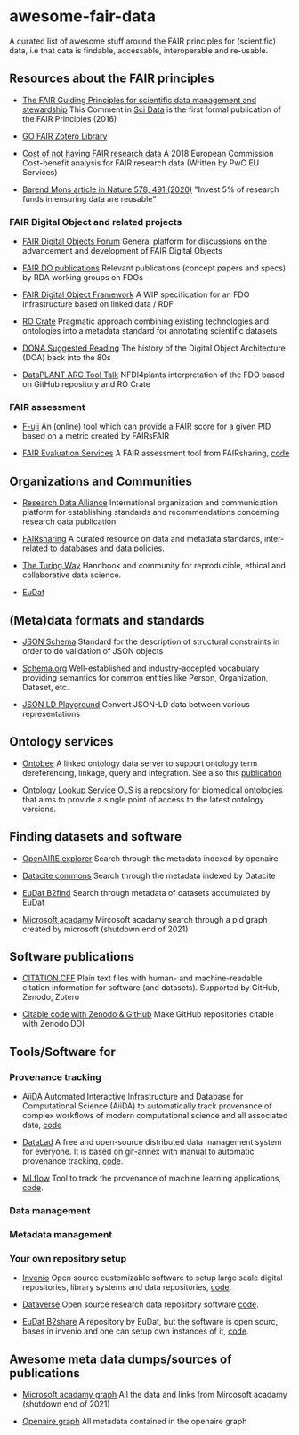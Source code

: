 # awesome-fair-data
A curated list of awesome stuff around the FAIR principles for (scientific) data, i.e that data is findable, accessable, interoperable and re-usable.


## Resources about the FAIR principles
* [The FAIR Guiding Principles for scientific data management and stewardship](https://doi.org/10.1038/sdata.2016.18) This Comment in [Sci Data](https://www.nature.com/sdata/) is the first formal publication of the FAIR Principles (2016)

* [GO FAIR Zotero Library](https://www.zotero.org/groups/2345721/fair_data_resources/)

* [Cost of not having FAIR research data](https://op.europa.eu/s/sV6Z) A 2018 European Commission Cost-benefit analysis for FAIR research data (Written by PwC EU Services)

* [Barend Mons article in Nature 578, 491 (2020)](https://doi.org/10.1038/d41586-020-00505-7) "Invest 5% of research funds in ensuring data are reusable"

### FAIR Digital Object and related projects
* [FAIR Digital Objects Forum](https://fairdo.org/) General platform for discussions on the advancement and development of FAIR Digital Objects

* [FAIR DO publications](https://www.rd-alliance.org/group/data-fabric-ig/wiki/fair-do-publications) Relevant publications (concept papers and specs) by RDA working groups on FDOs

* [FAIR Digital Object Framework](https://fairdigitalobjectframework.org/) A WIP specification for an FDO infrastructure based on linked data / RDF

* [RO Crate](https://www.researchobject.org/ro-crate/) Pragmatic approach combining existing technologies and ontologies into a metadata standard for annotating scientific datasets

* [DONA Suggested Reading](https://www.dona.net/suggested-reading-documents) The history of the Digital Object Architecture (DOA) back into the 80s

* [DataPLANT ARC Tool Talk](https://www.youtube.com/watch?v=dOMNzY5rUlE&t=2137s) NFDI4plants interpretation of the FDO based on GitHub repository and RO Crate

### FAIR assessment

* [F-uji](https://www.f-uji.net/) An (online) tool which can provide a FAIR score for a given PID based on a metric created by FAIRsFAIR

* [FAIR Evaluation Services](https://fairsharing.github.io/FAIR-Evaluator-FrontEnd/#!/) A FAIR assessment tool from FAIRsharing, [code](https://github.com/FAIRMetrics/Metrics)

## Organizations and Communities
* [Research Data Alliance](https://www.rd-alliance.org/) International organization and communication platform for establishing standards and recommendations concerning research data publication

* [FAIRsharing](https://fairsharing.org/) A curated resource on data and metadata standards, inter-related to databases and data policies. 

* [The Turing Way](https://the-turing-way.netlify.app/welcome.html) Handbook and community for reproducible, ethical and collaborative data science.

* [EuDat](https://www.eudat.eu/)

## (Meta)data formats and standards

* [JSON Schema](https://json-schema.org/) Standard for the description of structural constraints in order to do validation of JSON objects

* [Schema.org](https://schema.org/) Well-established and industry-accepted vocabulary providing semantics for common entities like Person, Organization, Dataset, etc.

* [JSON LD Playground](https://json-ld.org/playground/) Convert JSON-LD data between various representations

## Ontology services
* [Ontobee](http://www.ontobee.org/) A linked ontology data server to support ontology term dereferencing, linkage, query and integration. 
See also this [publication](https://academic.oup.com/nar/article/45/D1/D347/2770665)

* [Ontology Lookup Service](https://www.ebi.ac.uk/ols/index) OLS is a repository for biomedical ontologies that aims to provide a single point of access to the latest ontology versions.

## Finding datasets and software

* [OpenAIRE explorer](https://explore.openaire.eu/) Search through the metadata indexed by openaire

* [Datacite commons](https://commons.datacite.org/) Search through the metadata indexed by Datacite

* [EuDat B2find](http://b2find.eudat.eu/) Search through metadata of datasets accumulated by EuDat

* [Microsoft acadamy](https://academic.microsoft.com/home) Mircosoft acadamy search through a pid graph created by microsoft (shutdown end of 2021)

## Software publications

* [CITATION.CFF](https://citation-file-format.github.io/) Plain text files with human- and machine-readable citation information for software (and datasets). Supported by GitHub, Zenodo, Zotero

* [Citable code with Zenodo & GitHub](https://guides.github.com/activities/citable-code/) Make GitHub repositories citable with Zenodo DOI

## Tools/Software for

### Provenance tracking

* [AiiDA](https://www.aiida.net/) Automated Interactive Infrastructure and Database for Computational Science (AiiDA) to automatically track provenance of complex workflows of modern computational science and all associated data, [code](https://github.com/aiidateam/aiida-core)

* [DataLad](https://www.datalad.org/) A free and open-source distributed data management system for everyone. It is based on git-annex with manual to automatic provenance tracking, [code](https://github.com/datalad/datalad).

* [MLflow](https://mlflow.org/) Tool to track the provenance of machine learning applications, [code](https://github.com/mlflow/mlflow/).

### Data management

### Metadata management

### Your own repository setup

* [Invenio](https://invenio-software.org/) Open source customizable software to setup large scale digital repositories, library systems and data repositories, [code](https://github.com/inveniosoftware/invenio).

* [Dataverse](https://dataverse.org/) Open source research data repository software [code](https://github.com/IQSS/dataverse).

* [EuDat B2share](https://b2share.eudat.eu/) A repository by EuDat, but the software is open sourc, bases in invenio and one can setup own instances of it, [code](https://github.com/EUDAT-B2SHARE/b2share).

## Awesome meta data dumps/sources of publications

* [Microsoft acadamy graph](https://doi.org/10.5281/zenodo.2628216) All the data and links from Mircosoft acadamy (shutdown end of 2021)

* [Openaire graph](https://doi.org/10.5281/zenodo.4707307) All metadata contained in the openaire graph
